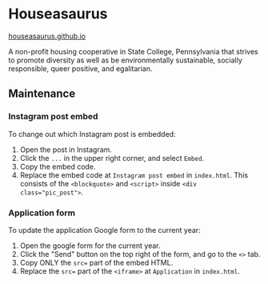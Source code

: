 # Houseasaurus

[houseasaurus.github.io](https://houseasaurus.github.io)

A non-profit housing cooperative in State College, Pennsylvania that strives to promote diversity as well as be environmentally sustainable, socially responsible, queer positive, and egalitarian.

## Maintenance
### Instagram post embed
To change out which Instagram post is embedded:
1. Open the post in Instagram.
1. Click the `...` in the upper right corner, and select `Embed`.
1. Copy the embed code.
1. Replace the embed code at `Instagram post embed` in `index.html`. This consists of the `<blockquote>` and `<script>` inside `<div class="pic_post">`. 

### Application form 
To update the application Google form to the current year:
1. Open the google form for the current year.
1. Click the "Send" button on the top right of the form, and go to the `<>` tab.
1. Copy ONLY the `src=` part of the embed HTML. 
1. Replace the `src=` part of the `<iframe>` at `Application` in `index.html`. 
